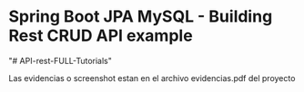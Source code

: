 # Spring Boot JPA MySQL - Building Rest CRUD API example
"# API-rest-FULL-Tutorials" 

Las evidencias o screenshot estan en el archivo evidencias.pdf del proyecto 
